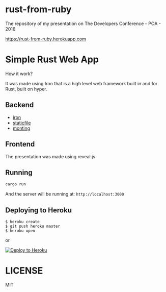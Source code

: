 # rust-from-ruby
The repository of my presentation on The Developers Conference - POA - 2016

https://rust-from-ruby.herokuapp.com

# Simple Rust Web App
How it work?

It was made using Iron that is a high level web framework
built in and for Rust, built on hyper.

## Backend
- [iron](https://github.com/iron/iron)
- [staticfile](https://github.com/iron/staticfile)
- [monting](https://github.com/iron/mount)

## Frontend
The presentation was made using reveal.js

## Running
```bash
cargo run
```
And the server will be running at: `http://localhost:3000`

## Deploying to Heroku

```
$ heroku create
$ git push heroku master
$ heroku open
```
or

[![Deploy to Heroku](https://www.herokucdn.com/deploy/button.png)](https://heroku.com/deploy)

# LICENSE
MIT
